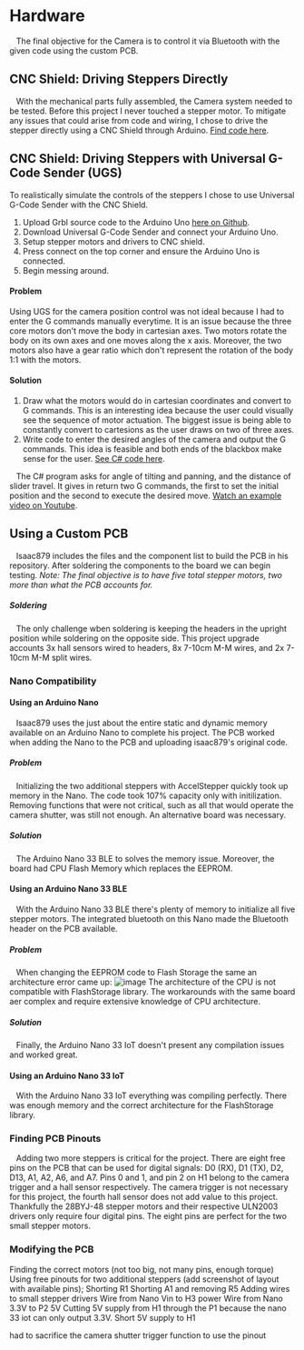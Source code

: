 # Hardware

&nbsp;&nbsp;&nbsp;The final objective for the Camera is to control it via Bluetooth with the given code using the custom PCB.


## CNC Shield: Driving Steppers Directly

&nbsp;&nbsp;&nbsp;With the mechanical parts fully assembled, the Camera system needed to be tested. Before this project I never touched a stepper motor. To mitigate any issues that could arise from code and wiring, I chose to drive the stepper directly using a CNC Shield through Arduino. [Find code here](CNC_Shield_Direct_Drive.ino).

## CNC Shield: Driving Steppers with Universal G-Code Sender (UGS)
To realistically simulate the controls of the steppers I chose to use Universal G-Code Sender with the CNC Shield. 
1. Upload Grbl source code to the Arduino Uno [here on Github](https://github.com/grbl/grbl/blob/master/grbl/examples/grblUpload/grblUpload.ino).
2. Download Universal G-Code Sender and connect your Arduino Uno.
3. Setup stepper motors and drivers to CNC shield.
4. Press connect on the top corner and ensure the Arduino Uno is connected.
5. Begin messing around.
 
#### Problem 
Using UGS for the camera position control was not ideal because I had to enter the G commands manually everytime. It is an issue because the three core motors don't move the body in cartesian axes. Two motors rotate the body on its own axes and one moves along the x axis. Moreover, the two motors also have a gear ratio which don't represent the rotation of the body 1:1 with the motors. 

#### Solution
1. Draw what the motors would do in cartesian coordinates and convert to G commands.
	This is an interesting idea because the user could visually see the sequence of motor actuation. The biggest issue is being able to constantly convert to cartesions as the user draws on two of three axes. 
2. Write code to enter the desired angles of the camera and output the G commands.
	This idea is feasible and both ends of the blackbox make sense for the user. [See C# code here](GCode_Maker.cs).

&nbsp;&nbsp;&nbsp;The C# program asks for angle of tilting and panning, and the distance of slider travel. It gives in return two G commands, the first to set the initial position and the second to execute the desired move.
[Watch an example video on Youtube](https://youtu.be/lNg3zl9IBe4).

## Using a Custom PCB
&nbsp;&nbsp;&nbsp;Isaac879 includes the files and the component list to build the PCB in his repository. After soldering the components to the board we can begin testing.
*Note: The final objective is to have five total stepper motors, two more than what the PCB accounts for.*

##### Soldering
&nbsp;&nbsp;&nbsp;The only challenge wben soldering is keeping the headers in the upright position while soldering on the opposite side. This project upgrade accounts 3x hall sensors wired to headers, 8x 7-10cm M-M wires, and 2x 7-10cm M-M split wires.
### Nano Compatibility
#### Using an Arduino Nano 
&nbsp;&nbsp;&nbsp;Isaac879 uses the just about the entire static and dynamic memory available on an Arduino Nano to complete his project. The PCB worked when adding the Nano to the PCB and uploading isaac879's original code.

##### Problem
&nbsp;&nbsp;&nbsp;Initializing the two additional steppers with AccelStepper quickly took up memory in the Nano. The code took 107% capacity only with initilization. Removing functions that were not critical, such as all that would operate the camera shutter, was still not enough. An alternative board was necessary.

##### Solution
&nbsp;&nbsp;&nbsp;The Arduino Nano 33 BLE to solves the memory issue. Moreover, the board had CPU Flash Memory which replaces the EEPROM.

#### Using an Arduino Nano 33 BLE
&nbsp;&nbsp;&nbsp;With the Arduino Nano 33 BLE there's plenty of memory to initialize all five stepper motors. The integrated bluetooth on this Nano made the Bluetooth header on the PCB available.

##### Problem
&nbsp;&nbsp;&nbsp;When changing the EEPROM code to Flash Storage the same an architecture error came up:
![image](https://user-images.githubusercontent.com/59852573/110384195-4edd3100-802b-11eb-953d-3ee4fa40a7a4.png)
The architecture of the CPU is not compatible with FlashStorage library. The workarounds with the same board aer complex and require extensive knowledge of CPU architecture.

##### Solution
&nbsp;&nbsp;&nbsp;Finally, the Arduino Nano 33 IoT doesn't present any compilation issues and worked great.

#### Using an Arduino Nano 33 IoT
&nbsp;&nbsp;&nbsp;With the Arduino Nano 33 IoT everything was compiling perfectly. There was enough memory and the correct architecture for the FlashStorage library.

### Finding PCB Pinouts
&nbsp;&nbsp;&nbsp;Adding two more steppers is critical for the project. There are eight free pins on the PCB that can be used for digital signals: D0 (RX), D1 (TX), D2, D13, A1, A2, A6, and A7. Pins 0 and 1, and pin 2 on H1 belong to the camera trigger and a hall sensor respectively. The camera trigger is not necessary for this project, the fourth hall sensor does not add value to this project.
Thankfully the 28BYJ-48 stepper motors and their respective ULN2003 drivers only require four digital pins. The eight pins are perfect for the two small stepper motors.

### Modifying the PCB

Finding the correct motors (not too big, not many pins, enough torque)
Using free pinouts for two additional steppers (add screenshot of layout with available pins);
Shorting R1
Shorting A1 and removing R5
Adding wires to small stepper drivers
Wire from Nano Vin to H3 power
Wire from Nano 3.3V to P2 5V
Cutting 5V supply from H1 through the P1 because the nano 33 iot can only output 3.3V. Short 5V supply  to H1

had to sacrifice the camera shutter trigger function to use the pinout
